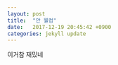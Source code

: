 ```yaml
---
layout: post
title:  "안 웰컴"
date:   2017-12-19 20:45:42 +0900
categories: jekyll update
---
```


이거참 재밌네